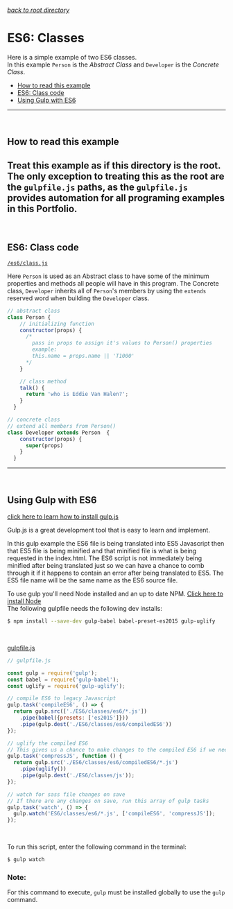 
*[back to root directory](https://github.com/Maumasi/Portfolio/tree/master)*

# ES6: Classes
Here is a simple example of two ES6 classes. <br>
In this example `Person` is the *Abstract Class* and `Developer` is the *Concrete Class*.

- [How to read this example](#user-content-how-to-read-this-example)
- [ES6: Class code](#user-content-es6-class-code)
- [Using Gulp with ES6](#user-content-using-gulp-with-es6)

---

<br>

## How to read this example
Treat this example as if this directory is the root. The only exception to treating this as the root are the `gulpfile.js` paths, as the `gulpfile.js` provides automation for all programing examples in this Portfolio.
---
<br>


## ES6: Class code
[`/es6/class.js`](https://github.com/Maumasi/Portfolio/blob/master/ES6/classes/es6/class.js) <br>

Here `Person` is used as an Abstract class to have some of the minimum properties and methods all people will have in this program. The Concrete class, `Developer` inherits all of `Person`'s members by using the `extends` reserved word when building the `Developer` class.

```Javascript
// abstract class
class Person {
    // initializing function
    constructor(props) {
      /*
        pass in props to assign it's values to Person() properties
        example:
        this.name = props.name || 'T1000'
      */
    }

    // class method
    talk() {
      return 'who is Eddie Van Halen?';
    }
  }

// concrete class
// extend all members from Person()
class Developer extends Person  {
    constructor(props) {
      super(props)
    }
  }
```
---
<br>

## Using Gulp with ES6
[click here to learn how to install gulp.js](https://github.com/gulpjs/gulp/blob/master/docs/getting-started.md)

Gulp.js is a great development tool that is easy to learn and implement. <br>

In this gulp example the ES6 file is being translated into ES5 Javascript then that ES5 file is being minified and that minified file is what is being requested in the index.html. The ES6 script is not immediately being minified after being translated just so we can have a chance to comb through it if it happens to contain an error after being translated to ES5. The ES5 file name will be the same name as the ES6 source file.
<br>

To use gulp you'll need Node installed and an up to date NPM. [Click here to install Node](https://nodejs.org/en/)<br>
The following gulpfile needs the following dev installs:
```bash
$ npm install --save-dev gulp-babel babel-preset-es2015 gulp-uglify
```
<br>

[gulpfile.js](https://github.com/Maumasi/Portfolio/blob/master/gulpfile.js)
```Javascript
// gulpfile.js

const gulp = require('gulp');
const babel = require('gulp-babel');
const uglify = require('gulp-uglify');

// compile ES6 to legacy Javascript
gulp.task('compileES6', () => {
  return gulp.src(['./ES6/classes/es6/*.js'])
    .pipe(babel({presets: ['es2015']}))
    .pipe(gulp.dest('./ES6/classes/es6/compiledES6'))
});

// uglify the compiled ES6
// This gives us a chance to make changes to the compiled ES6 if we need to
gulp.task('compressJS', function () {
  return gulp.src('./ES6/classes/es6/compiledES6/*.js')
    .pipe(uglify())
    .pipe(gulp.dest('./ES6/classes/js'));
});

// watch for sass file changes on save
// If there are any changes on save, run this array of gulp tasks
gulp.task('watch', () => {
  gulp.watch('ES6/classes/es6/*.js', ['compileES6', 'compressJS']);
});

```
<br>

To run this script, enter the following command in the terminal:
```bash
$ gulp watch
```
### **Note**:
For this command to execute, `gulp` must be installed globally to use the `gulp` command.
